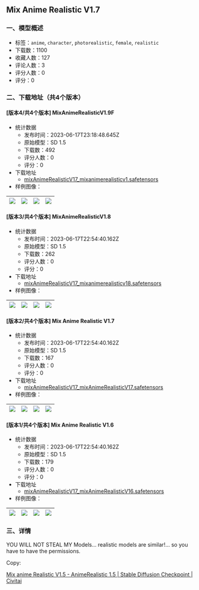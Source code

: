## Mix Anime Realistic V1.7
### 一、模型概述

- 标签：`anime`, `character`, `photorealistic`, `female`, `realistic`
- 下载数：1100
- 收藏人数：127
- 评论人数：3
- 评分人数：0
- 评分：0

### 二、下载地址（共4个版本）

#### [版本4/共4个版本] MixAnimeRealisticV1.9F

- 统计数据
  - 发布时间：2023-06-17T23:18:48.645Z
  - 原始模型：SD 1.5
  - 下载数：492
  - 评分人数：0
  - 评分：0
- 下载地址
  - [mixAnimeRealisticV17_mixanimerealisticv1.safetensors](https://civitai.com/api/download/models/98258)
- 样例图像：

| <img src="https://image.civitai.com/xG1nkqKTMzGDvpLrqFT7WA/b7cd43b3-8bd3-4c0d-af59-5655c11670fc/width=450/1185723.jpeg" /> | <img src="https://image.civitai.com/xG1nkqKTMzGDvpLrqFT7WA/79eba00e-2eed-4484-9cef-9431a2765720/width=450/1185856.jpeg" /> | <img src="https://image.civitai.com/xG1nkqKTMzGDvpLrqFT7WA/878f023a-d9d4-499e-98a1-6a5e88f451a0/width=450/1185725.jpeg" /> | <img src="https://image.civitai.com/xG1nkqKTMzGDvpLrqFT7WA/5b8885d0-886f-4851-bf6e-7b8f2265aa2e/width=450/1185761.jpeg" /> |
| ---- | ---- | ---- | ---- |

#### [版本3/共4个版本] MixAnimeRealisticV1.8

- 统计数据
  - 发布时间：2023-06-17T22:54:40.162Z
  - 原始模型：SD 1.5
  - 下载数：262
  - 评分人数：0
  - 评分：0
- 下载地址
  - [mixAnimeRealisticV17_mixanimerealisticv18.safetensors](https://civitai.com/api/download/models/97593)
- 样例图像：

| <img src="https://image.civitai.com/xG1nkqKTMzGDvpLrqFT7WA/f6a71e1e-ac4a-4072-9461-439f82182d54/width=450/1172906.jpeg" /> | <img src="https://image.civitai.com/xG1nkqKTMzGDvpLrqFT7WA/1298eba5-499a-40bd-96b0-00f80f2aadb8/width=450/1172935.jpeg" /> | <img src="https://image.civitai.com/xG1nkqKTMzGDvpLrqFT7WA/67caf421-0870-4913-8377-bab792026f76/width=450/1172974.jpeg" /> | <img src="https://image.civitai.com/xG1nkqKTMzGDvpLrqFT7WA/884e006d-860a-49f9-b55d-43fcbcf9d994/width=450/1172933.jpeg" /> |
| ---- | ---- | ---- | ---- |

#### [版本2/共4个版本] Mix Anime Realistic V1.7

- 统计数据
  - 发布时间：2023-06-17T22:54:40.162Z
  - 原始模型：SD 1.5
  - 下载数：167
  - 评分人数：0
  - 评分：0
- 下载地址
  - [mixAnimeRealisticV17_mixAnimeRealisticV17.safetensors](https://civitai.com/api/download/models/96213)
- 样例图像：

| <img src="https://image.civitai.com/xG1nkqKTMzGDvpLrqFT7WA/31955b64-65a1-4be7-82b2-4dc60da19604/width=450/1147593.jpeg" /> | <img src="https://image.civitai.com/xG1nkqKTMzGDvpLrqFT7WA/0eb56bb6-be10-4095-9446-eb6adc800aba/width=450/1147594.jpeg" /> | <img src="https://image.civitai.com/xG1nkqKTMzGDvpLrqFT7WA/0b39ce60-5a5a-4888-9b9b-dd713d4d6b4d/width=450/1147591.jpeg" /> | <img src="https://image.civitai.com/xG1nkqKTMzGDvpLrqFT7WA/4abb62ee-77b9-4c9b-bfa4-8e7e4ecd8daf/width=450/1147592.jpeg" /> |
| ---- | ---- | ---- | ---- |

#### [版本1/共4个版本] Mix Anime Realistic V1.6

- 统计数据
  - 发布时间：2023-06-17T22:54:40.162Z
  - 原始模型：SD 1.5
  - 下载数：179
  - 评分人数：0
  - 评分：0
- 下载地址
  - [mixAnimeRealisticV17_mixAnimeRealisticV16.safetensors](https://civitai.com/api/download/models/94205)
- 样例图像：

| <img src="https://image.civitai.com/xG1nkqKTMzGDvpLrqFT7WA/6409e802-698b-4ecd-a964-9cde53db53a2/width=450/1115718.jpeg" /> | <img src="https://image.civitai.com/xG1nkqKTMzGDvpLrqFT7WA/0a2b9ade-8784-4184-a287-a5cb6b2d2899/width=450/1115720.jpeg" /> | <img src="https://image.civitai.com/xG1nkqKTMzGDvpLrqFT7WA/2ae7b938-7598-4eb1-9108-d5e85948f61c/width=450/1115725.jpeg" /> | <img src="https://image.civitai.com/xG1nkqKTMzGDvpLrqFT7WA/5a3a392e-0433-4777-8b74-45da13392492/width=450/1115775.jpeg" /> |
| ---- | ---- | ---- | ---- |


### 三、详情
<p>YOU WILL NOT STEAL MY Models... realistic models are similar!... so you have to have the permissions.</p><p>Copy:</p><p><a target="_blank" rel="ugc" href="https://civitai.com/models/29771/mix-anime-realistic-v15">Mix anime Realistic V1.5 - AnimeRealistic 1.5 | Stable Diffusion Checkpoint | Civitai</a></p><p></p>